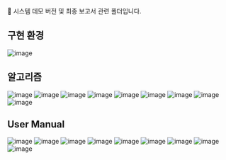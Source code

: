 🥇 시스템 데모 버전 및 최종 보고서 관련 폴더입니다.

구현 환경
-----
![image](https://github.com/user-attachments/assets/06e4e1af-5c1b-45a6-9037-8177479b9a53)


알고리즘
-----
![image](https://github.com/user-attachments/assets/b93b2795-7549-4b54-9407-4c9d0a78a933)
![image](https://github.com/user-attachments/assets/2fde5493-c363-48c7-a09f-8e205c3e136f)
![image](https://github.com/user-attachments/assets/1525a899-63cc-402c-beeb-a8a6bebebe68)
![image](https://github.com/user-attachments/assets/1923d308-e007-420f-be52-e7e3b51a27df)
![image](https://github.com/user-attachments/assets/0a32317b-f534-4aea-95a0-019b5bf2140d)
![image](https://github.com/user-attachments/assets/3ee993ef-8791-4226-beb2-fd654fe29c94)
![image](https://github.com/user-attachments/assets/351c62d3-83bd-4654-ae6f-51cfd5d51b26)
![image](https://github.com/user-attachments/assets/9246364f-7e68-4575-8c9e-3bed262effd9)
![image](https://github.com/user-attachments/assets/c24334ba-5b20-470b-afb6-bf2fbbcbc64b)


User Manual
-----
![image](https://github.com/user-attachments/assets/e4f86326-23ca-4628-b442-33f0ef60e863)
![image](https://github.com/user-attachments/assets/114d545c-bd6e-49a3-a031-d6a6cdbb5f18)
![image](https://github.com/user-attachments/assets/08a58e31-3375-4a58-bf17-825c6d990d49)
![image](https://github.com/user-attachments/assets/32125484-9599-4216-b8cf-25b3f879b60c)
![image](https://github.com/user-attachments/assets/f755cad0-c233-48c4-8421-41bbe358868a)
![image](https://github.com/user-attachments/assets/fe2951a4-fc8f-4eb4-b44c-f261c599acbb)
![image](https://github.com/user-attachments/assets/54655e57-49a9-4980-9ac0-fb5e4fd01edd)
![image](https://github.com/user-attachments/assets/4e1459af-905f-4410-926c-d21f327307a2)
![image](https://github.com/user-attachments/assets/4fb63dae-4fc9-4f5e-889d-a81f40a91dec)

